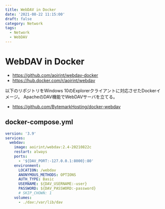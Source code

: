 ```yaml
---
title: WebDAV in Docker
date: '2021-08-22 11:15:00'
draft: false
category: Network
tags:
  - Network
  - WebDAV
---
```

# WebDAV in Docker

- <https://github.com/aoirint/webdav-docker>
- <https://hub.docker.com/r/aoirint/webdav>

以下のリポジトリをWindows 10のExplorerクライアントに対応させたDockerイメージ。
ApacheのDAV機能でWebDAVサーバを立てる。

- <https://github.com/BytemarkHosting/docker-webdav>

## docker-compose.yml

```yaml
version: '3.9'
services:
  webdav:
    image: aoirint/webdav:2.4-20210822c
    restart: always
    ports:
      - '${DAV_PORT:-127.0.0.1:8000}:80'
    environment:
      LOCATION: /webdav
      ANONYMOUS_METHODS: OPTIONS
      AUTH_TYPE: Basic
      USERNAME: ${DAV_USERNAME:-user}
      PASSWORD: ${DAV_PASSWORD:-password}
      # SKIP_CHOWN: 1
    volumes:
      - ./dav:/var/lib/dav
```
